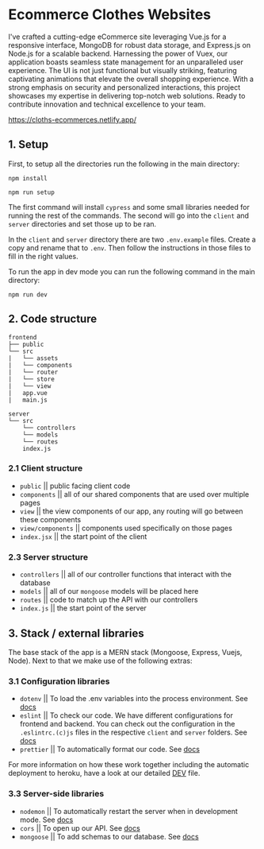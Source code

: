 # Ecommerce Clothes Websites

 I've crafted a cutting-edge eCommerce site leveraging Vue.js for a responsive interface, MongoDB for robust data storage, and Express.js on 
Node.js for a scalable backend. Harnessing the power of Vuex, our application boasts seamless state management for an unparalleled user experience.
The UI is not just functional but visually striking, featuring captivating animations that elevate the overall shopping experience. With a strong emphasis on security 
and personalized interactions, this project showcases my expertise in delivering top-notch web solutions. Ready to contribute innovation and technical excellence to your team.

https://cloths-ecommerces.netlify.app/

## 1. Setup

First, to setup all the directories run the following in the main directory:

`npm install`

`npm run setup`

The first command will install `cypress` and some small libraries needed for running the rest of the commands. The second will go into the `client` and `server` directories and set those up to be ran.

In the `client` and `server` directory there are two `.env.example` files. Create a copy and rename that to `.env`. Then follow the instructions in those files to fill in the right values.

To run the app in dev mode you can run the following command in the main directory:

`npm run dev`

## 2. Code structure

```
frontend
├── public
└── src
|   └── assets
|   └── components
|   └── router
|   └── store
|   └── view
|   app.vue
|   main.js

server
└── src
    └── controllers
    └── models
    └── routes
    index.js
```

### 2.1 Client structure

- `public` || public facing client code
- `components` || all of our shared components that are used over multiple pages
- `view` || the view components of our app, any routing will go between these components
- `view/components` || components used specifically on those pages
- `index.jsx` || the start point of the client



### 2.3 Server structure

- `controllers` || all of our controller functions that interact with the database
- `models` || all of our `mongoose` models will be placed here
- `routes` || code to match up the API with our controllers
- `index.js` || the start point of the server

## 3. Stack / external libraries

The base stack of the app is a MERN stack (Mongoose, Express, Vuejs, Node). Next to that we make use of the following extras:

### 3.1 Configuration libraries

- `dotenv` || To load the .env variables into the process environment. See [docs](https://www.npmjs.com/package/dotenv)
- `eslint` || To check our code. We have different configurations for frontend and backend. You can check out the configuration in the `.eslintrc.(c)js` files in the respective `client` and `server` folders. See [docs](https://eslint.org/)
- `prettier` || To automatically format our code. See [docs](https://prettier.io/)

For more information on how these work together including the automatic deployment to heroku, have a look at our detailed [DEV](./DEV.md) file.


### 3.3 Server-side libraries

- `nodemon` || To automatically restart the server when in development mode. See [docs](https://nodemon.io/)
- `cors` || To open up our API. See [docs](https://github.com/expressjs/cors#readme)
- `mongoose` || To add schemas to our database. See [docs](https://mongoosejs.com/)
